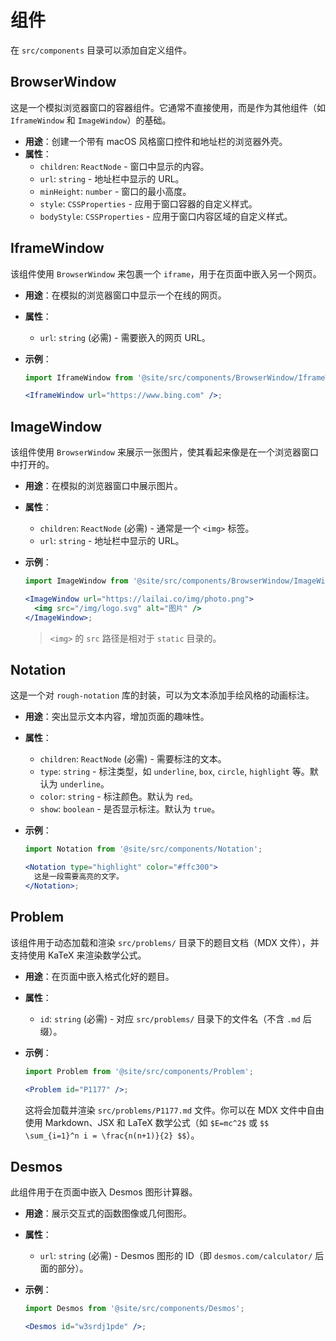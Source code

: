 # 组件

在 `src/components` 目录可以添加自定义组件。

## BrowserWindow

这是一个模拟浏览器窗口的容器组件。它通常不直接使用，而是作为其他组件（如 `IframeWindow` 和 `ImageWindow`）的基础。

- **用途**：创建一个带有 macOS 风格窗口控件和地址栏的浏览器外壳。
- **属性**：
  - `children`: `ReactNode` - 窗口中显示的内容。
  - `url`: `string` - 地址栏中显示的 URL。
  - `minHeight`: `number` - 窗口的最小高度。
  - `style`: `CSSProperties` - 应用于窗口容器的自定义样式。
  - `bodyStyle`: `CSSProperties` - 应用于窗口内容区域的自定义样式。

## IframeWindow

该组件使用 `BrowserWindow` 来包裹一个 `iframe`，用于在页面中嵌入另一个网页。

- **用途**：在模拟的浏览器窗口中显示一个在线的网页。
- **属性**：
  - `url`: `string` (必需) - 需要嵌入的网页 URL。
- **示例**：

  ```jsx
  import IframeWindow from '@site/src/components/BrowserWindow/IframeWindow';

  <IframeWindow url="https://www.bing.com" />;
  ```

## ImageWindow

该组件使用 `BrowserWindow` 来展示一张图片，使其看起来像是在一个浏览器窗口中打开的。

- **用途**：在模拟的浏览器窗口中展示图片。
- **属性**：
  - `children`: `ReactNode` (必需) - 通常是一个 `<img>` 标签。
  - `url`: `string` - 地址栏中显示的 URL。
- **示例**：

  ```jsx
  import ImageWindow from '@site/src/components/BrowserWindow/ImageWindow';

  <ImageWindow url="https://lailai.co/img/photo.png">
    <img src="/img/logo.svg" alt="图片" />
  </ImageWindow>;
  ```

  > `<img>` 的 `src` 路径是相对于 `static` 目录的。

## Notation

这是一个对 `rough-notation` 库的封装，可以为文本添加手绘风格的动画标注。

- **用途**：突出显示文本内容，增加页面的趣味性。
- **属性**：
  - `children`: `ReactNode` (必需) - 需要标注的文本。
  - `type`: `string` - 标注类型，如 `underline`, `box`, `circle`, `highlight` 等。默认为 `underline`。
  - `color`: `string` - 标注颜色。默认为 `red`。
  - `show`: `boolean` - 是否显示标注。默认为 `true`。
- **示例**：

  ```jsx
  import Notation from '@site/src/components/Notation';

  <Notation type="highlight" color="#ffc300">
    这是一段需要高亮的文字。
  </Notation>;
  ```

## Problem

该组件用于动态加载和渲染 `src/problems/` 目录下的题目文档（MDX 文件），并支持使用 KaTeX 来渲染数学公式。

- **用途**：在页面中嵌入格式化好的题目。
- **属性**：
  - `id`: `string` (必需) - 对应 `src/problems/` 目录下的文件名（不含 `.md` 后缀）。
- **示例**：

  ```jsx
  import Problem from '@site/src/components/Problem';

  <Problem id="P1177" />;
  ```

  这将会加载并渲染 `src/problems/P1177.md` 文件。你可以在 MDX 文件中自由使用 Markdown、JSX 和 LaTeX 数学公式（如 `$E=mc^2$` 或 `$$ \sum_{i=1}^n i = \frac{n(n+1)}{2} $$`）。

## Desmos

此组件用于在页面中嵌入 Desmos 图形计算器。

- **用途**：展示交互式的函数图像或几何图形。
- **属性**：
  - `url`: `string` (必需) - Desmos 图形的 ID（即 `desmos.com/calculator/` 后面的部分）。
- **示例**：

  ```jsx
  import Desmos from '@site/src/components/Desmos';

  <Desmos id="w3srdj1pde" />;
  ```
